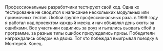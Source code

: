 Профессиональные разработчики тестируют свой код. Одна ко тестирование не сводится к написание несколькких модульных или приемочных тестов. Любой группе профессиональных раза. в 1999 году я работал над проеектом каждый месяц  и нач объявлял день охоты за ошибками. Все участники садились за роуз и пытались вызвать сбой в программе. за разные типы ошибок присуждались призы. Победители награждались обедом на двоих. Тот кто побеждал выигрывал поездку в Монтерей. Конец.
